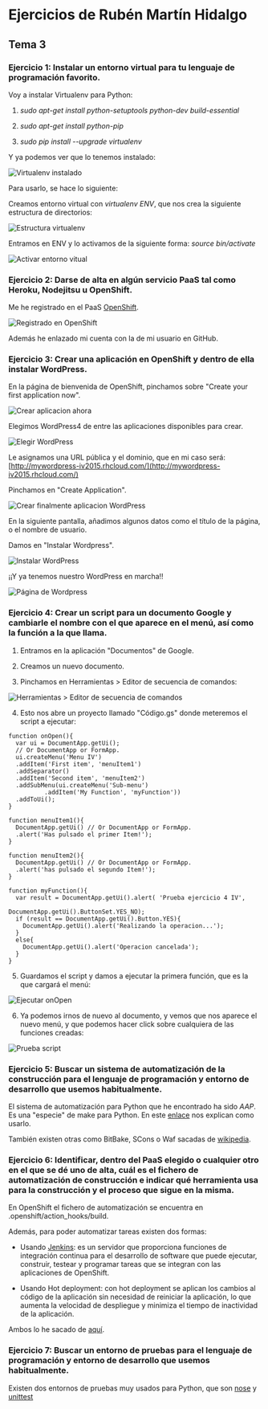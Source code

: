 # Ejercicios de Rubén Martín Hidalgo
## Tema 3
### Ejercicio 1: Instalar un entorno virtual para tu lenguaje de programación favorito.

Voy a instalar Virtualenv para Python:

1. *sudo apt-get install python-setuptools python-dev build-essential*

2. *sudo apt-get install python-pip* 

3. *sudo pip install --upgrade virtualenv*

Y ya podemos ver que lo tenemos instalado:

![Virtualenv instalado](https://www.dropbox.com/s/oqhbwp5kbvqrrdr/versionVirtualenv.PNG?dl=1)

Para usarlo, se hace lo siguiente:

Creamos entorno virtual con *virtualenv ENV*, que nos crea la siguiente estructura de directorios:

![Estructura virtualenv](https://www.dropbox.com/s/6r4g07eg4pab7rm/virtualenv.PNG?dl=1)

Entramos en ENV y lo activamos de la siguiente forma: *source bin/activate*

![Activar entorno vitual](https://www.dropbox.com/s/tr9kgu62pzkj5tf/activarEntornoPython.PNG?dl=1)
  
### Ejercicio 2: Darse de alta en algún servicio PaaS tal como Heroku, Nodejitsu u OpenShift.

Me he registrado en el PaaS [OpenShift](https://www.openshift.com/). 

![Registrado en OpenShift](https://www.dropbox.com/s/bx5xijdfg2k5zrn/OpenShift_inicio.PNG?dl=1)

Además he enlazado mi cuenta con la de mi usuario en GitHub.

### Ejercicio 3: Crear una aplicación en OpenShift y dentro de ella instalar WordPress.

En la página de bienvenida de OpenShift, pinchamos sobre "Create your first application now".

![Crear aplicacion ahora](https://www.dropbox.com/s/wy6o9t1ix7v2z1d/CreateAplicationWordpress.png?dl=1)

Elegimos WordPress4 de entre las aplicaciones disponibles para crear.

![Elegir WordPress](https://www.dropbox.com/s/0qk7f07ry7osv4b/ElegirWordpress.png?dl=1)

Le asignamos una URL pública y el dominio, que en mi caso será: [http://mywordpress-iv2015.rhcloud.com/](http://mywordpress-iv2015.rhcloud.com/)

Pinchamos en "Create Application".

![Crear finalmente aplicacion WordPress](https://www.dropbox.com/s/ut4malmlvq8bhrp/create%20Aplication.png?dl=1)

En la siguiente pantalla, añadimos algunos datos como el título de la página, o el nombre de usuario.

Damos en "Instalar Wordpress".

![Instalar WordPress](https://www.dropbox.com/s/m37fq3n8wubz1o6/datos%20wordpress.png?dl=1)

¡¡Y ya tenemos nuestro WordPress en marcha!! 

![Página de Wordpress](https://www.dropbox.com/s/1574h2wwnl8pelw/WordPress.PNG?dl=1)

### Ejercicio 4: Crear un script para un documento Google y cambiarle el nombre con el que aparece en el menú, así como la función a la que llama.

1. Entramos en la aplicación "Documentos" de Google. 

2. Creamos un nuevo documento.

3. Pinchamos en Herramientas > Editor de secuencia de comandos:

![Herramientas > Editor de secuencia de comandos](https://www.dropbox.com/s/la71e0cx1yyd8io/GoogleScript.png?dl=1)

4. Esto nos abre un proyecto llamado "Código.gs" donde meteremos el script a ejecutar:

```
function onOpen(){
  var ui = DocumentApp.getUi(); 
  // Or DocumentApp or FormApp. 
  ui.createMenu('Menu IV') 
  .addItem('First item', 'menuItem1') 
  .addSeparator() 
  .addItem('Second item', 'menuItem2')
  .addSubMenu(ui.createMenu('Sub-menu') 
          .addItem('My Function', 'myFunction'))    
  .addToUi(); 
}

function menuItem1(){ 
  DocumentApp.getUi() // Or DocumentApp or FormApp. 
  .alert('Has pulsado el primer Item!');
}

function menuItem2(){
  DocumentApp.getUi() // Or DocumentApp or FormApp. 
  .alert('has pulsado el segundo Item!'); 
}

function myFunction(){
  var result = DocumentApp.getUi().alert( 'Prueba ejercicio 4 IV', 
                                         DocumentApp.getUi().ButtonSet.YES_NO); 
  if (result == DocumentApp.getUi().Button.YES){
    DocumentApp.getUi().alert('Realizando la operacion...'); 
  }
  else{
    DocumentApp.getUi().alert('Operacion cancelada'); 
  }
}
```

5. Guardamos el script y damos a ejecutar la primera función, que es la que cargará el menú:

![Ejecutar onOpen](https://www.dropbox.com/s/as0g1nbsio1y2bb/onOpenScript.PNG?dl=1)

6. Ya podemos irnos de nuevo al documento, y vemos que nos aparece el nuevo menú, y que podemos hacer click sobre cualquiera de las funciones creadas:

![Prueba script](https://www.dropbox.com/s/hb18tsoxx7odfyd/pruebaScriptGoogle.PNG?dl=1)

### Ejercicio 5: Buscar un sistema de automatización de la construcción para el lenguaje de programación y entorno de desarrollo que usemos habitualmente.

El sistema de automatización para Python que he encontrado ha sido *AAP*. Es una "especie" de make para Python. En este [enlace](http://www.calmar.ws/aap/) nos explican como usarlo.

También existen otras como BitBake, SCons o Waf sacadas de [wikipedia](https://en.wikipedia.org/wiki/List_of_build_automation_software#Non-Make-based_tools).

### Ejercicio 6: Identificar, dentro del PaaS elegido o cualquier otro en el que se dé uno de alta, cuál es el fichero de automatización de construcción e indicar qué herramienta usa para la construcción y el proceso que sigue en la misma.

En OpenShift el fichero de automatización se encuentra en .openshift/action_hooks/build.

Además, para poder automatizar tareas existen dos formas: 

- Usando [Jenkins](https://developers.openshift.com/en/managing-continuous-integration.html): es un servidor que proporciona funciones de integración continua para el desarrollo de software que puede ejecutar, construir, testear y programar tareas que se integran con las aplicaciones de OpenShift.

- Usando Hot deployment: con hot deployment se aplican los cambios al código de la aplicación sin necesidad de reiniciar la aplicación, lo que aumenta la velocidad de despliegue y minimiza el tiempo de inactividad de la aplicación. 

Ambos lo he sacado de [aquí](https://developers.openshift.com/en/managing-modifying-applications.html).

### Ejercicio 7: Buscar un entorno de pruebas para el lenguaje de programación y entorno de desarrollo que usemos habitualmente.

Existen dos entornos de pruebas muy usados para Python, que son [nose](https://pypi.python.org/pypi/nose/1.3.7) y [unittest](https://docs.python.org/2/library/unittest.html)

